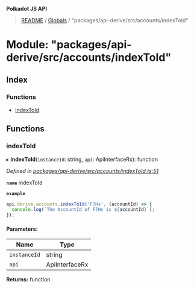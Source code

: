 **Polkadot JS API**

> [README](../README.md) / [Globals](../globals.md) / "packages/api-derive/src/accounts/indexToId"

# Module: "packages/api-derive/src/accounts/indexToId"

## Index

### Functions

* [indexToId](_packages_api_derive_src_accounts_indextoid_.md#indextoid)

## Functions

### indexToId

▸ **indexToId**(`instanceId`: string, `api`: ApiInterfaceRx): function

*Defined in [packages/api-derive/src/accounts/indexToId.ts:51](https://github.com/polkadot-js/api/blob/19d6165bd/packages/api-derive/src/accounts/indexToId.ts#L51)*

**`name`** indexToId

**`example`** 
<BR>

```javascript
api.derive.accounts.indexToId('F7Hs', (accountId) => {
  console.log(`The AccountId of F7Hs is ${accountId}`);
});
```

#### Parameters:

Name | Type |
------ | ------ |
`instanceId` | string |
`api` | ApiInterfaceRx |

**Returns:** function
